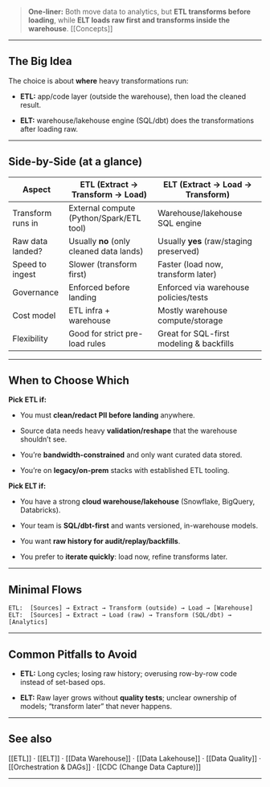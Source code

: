 
> **One-liner:** Both move data to analytics, but **ETL transforms before loading**, while **ELT loads raw first and transforms inside the warehouse**. [[Concepts]]

---

## The Big Idea

The choice is about **where** heavy transformations run:

- **ETL:** app/code layer (outside the warehouse), then load the cleaned result.
    
- **ELT:** warehouse/lakehouse engine (SQL/dbt) does the transformations after loading raw.
    

---

## Side-by-Side (at a glance)

|Aspect|**ETL** (Extract → Transform → Load)|**ELT** (Extract → Load → Transform)|
|---|---|---|
|Transform runs in|External compute (Python/Spark/ETL tool)|Warehouse/lakehouse SQL engine|
|Raw data landed?|Usually **no** (only cleaned data lands)|Usually **yes** (raw/staging preserved)|
|Speed to ingest|Slower (transform first)|Faster (load now, transform later)|
|Governance|Enforced before landing|Enforced via warehouse policies/tests|
|Cost model|ETL infra + warehouse|Mostly warehouse compute/storage|
|Flexibility|Good for strict pre-load rules|Great for SQL-first modeling & backfills|

---

## When to Choose Which

**Pick ETL if:**

- You must **clean/redact PII before landing** anywhere.
    
- Source data needs heavy **validation/reshape** that the warehouse shouldn’t see.
    
- You’re **bandwidth-constrained** and only want curated data stored.
    
- You’re on **legacy/on-prem** stacks with established ETL tooling.
    

**Pick ELT if:**

- You have a strong **cloud warehouse/lakehouse** (Snowflake, BigQuery, Databricks).
    
- Your team is **SQL/dbt-first** and wants versioned, in-warehouse models.
    
- You want **raw history for audit/replay/backfills**.
    
- You prefer to **iterate quickly**: load now, refine transforms later.
    

---

## Minimal Flows

```plaintext
ETL:  [Sources] → Extract → Transform (outside) → Load → [Warehouse]
ELT:  [Sources] → Extract → Load (raw) → Transform (SQL/dbt) → [Analytics]
```

---

## Common Pitfalls to Avoid

- **ETL:** Long cycles; losing raw history; overusing row-by-row code instead of set-based ops.
    
- **ELT:** Raw layer grows without **quality tests**; unclear ownership of models; “transform later” that never happens.
    

---

## See also

[[ETL]] · [[ELT]] · [[Data Warehouse]] · [[Data Lakehouse]] · [[Data Quality]] · [[Orchestration & DAGs]] · [[CDC (Change Data Capture)]]

---